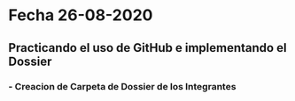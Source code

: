 # Fecha 26-08-2020
## Practicando el uso de GitHub e implementando el Dossier
### - Creacion de Carpeta de Dossier de los Integrantes